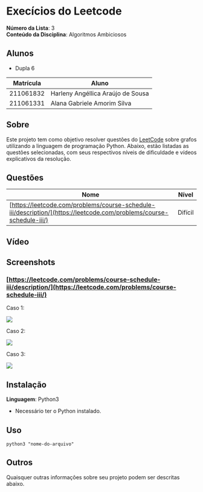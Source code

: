 # Execícios do Leetcode

**Número da Lista**: 3<br>
**Conteúdo da Disciplina**: Algoritmos Ambiciosos<br>

## Alunos

- Dupla 6

| Matrícula | Aluno                             |
| --------- | --------------------------------- |
| 211061832 | Harleny Angéllica Araújo de Sousa |
| 211061331 | Alana Gabriele Amorim Silva       |

## Sobre

Este projeto tem como objetivo resolver questões do [LeetCode](https://leetcode.com/problemset/?search=graph&page=1&sorting=W3t9XQ%3D%3D) sobre grafos utilizando a linguagem de programação Python. Abaixo, estão listadas as questões selecionadas, com seus respectivos níveis de dificuldade e vídeos explicativos da resolução.

## Questões

| Nome                                                                                                                            | Nível   |
| ------------------------------------------------------------------------------------------------------------------------------- | ------- |
| [https://leetcode.com/problems/course-schedule-iii/description/](https://leetcode.com/problems/course-schedule-iii/) | Difícil |

## Vídeo


## Screenshots

### [https://leetcode.com/problems/course-schedule-iii/description/](https://leetcode.com/problems/course-schedule-iii/)

Caso 1:

![](https://github.com/user-attachments/assets/60b26739-9721-4e07-b707-86588ce22c33)<br>

Caso 2:

![](https://github.com/user-attachments/assets/389f5993-f8c3-4f33-b5a4-81360f75c0fb)<br>

Caso 3:

![](https://github.com/user-attachments/assets/a6a3681d-5789-4c40-8d17-3773358cb179)<br>


## Instalação

**Linguagem**: Python3 <br>

- Necessário ter o Python instalado.

## Uso

```
python3 "nome-do-arquivo"
```

## Outros

Quaisquer outras informações sobre seu projeto podem ser descritas abaixo.
